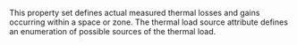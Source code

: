 This property set defines actual measured thermal losses and gains occurring within a space or zone. The thermal load source attribute defines an enumeration of possible sources of the thermal load.

<!-- end of short definition -->

